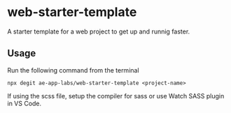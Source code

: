 # web-starter-template
A starter template for a web project to get up and runnig faster.

## Usage

Run the following command from the terminal

`npx degit ae-app-labs/web-starter-template <project-name>`

If using the scss file, setup the compiler for sass or use Watch SASS plugin in VS Code.
